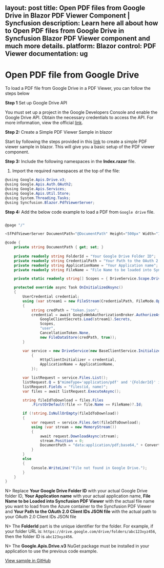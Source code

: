 layout: post
title: Open PDF files from Google Drive in Blazor PDF Viewer Component | Syncfusion
description: Learn here all about how to Open PDF files from Google Drive in Syncfusion Blazor PDF Viewer component and much more details.
platform: Blazor
control: PDF Viewer
documentation: ug
---

# Open PDF file from Google Drive

To load a PDF file from Google Drive in a PDF Viewer, you can follow the steps below

**Step 1** Set up Google Drive API

You must set up a project in the Google Developers Console and enable the Google Drive API. Obtain the necessary credentials to access the API. For more information, view the official [link](https://developers.google.com/drive/api/guides/enable-sdk).

**Step 2:** Create a Simple PDF Viewer Sample in blazor

Start by following the steps provided in this [link](https://blazor.syncfusion.com/documentation/pdfviewer/getting-started/server-side-application) to create a simple PDF viewer sample in blazor. This will give you a basic setup of the PDF viewer component.

**Step 3:** Include the following namespaces in the **Index.razor** file.

1. Import the required namespaces at the top of the file:

```csharp
@using Google.Apis.Drive.v3;
@using Google.Apis.Auth.OAuth2;
@using Google.Apis.Services;
@using Google.Apis.Util.Store;
@using System.Threading.Tasks;
@using Syncfusion.Blazor.PdfViewerServer;
```

**Step 4:** Add the below code example to load a PDF from `Google drive` file.

```csharp

@page "/"

<SfPdfViewerServer DocumentPath="@DocumentPath" Height="500px" Width="1060px"></SfPdfViewerServer>

@code {
    private string DocumentPath { get; set; }
    
    private readonly string FolderId = "Your Google Drive Folder ID";
    private readonly string CredentialPath = "Your Path to the OAuth 2.0 Client IDs json file";
    private readonly string ApplicationName = "Your Application name";
    private readonly string FileName = "File Name to be loaded into Syncfusion PDF Viewer";

    private static readonly string[] Scopes = { DriveService.Scope.DriveFile, DriveService.Scope.DriveReadonly };

    protected override async Task OnInitializedAsync()
    {
        UserCredential credential;
        using (var stream1 = new FileStream(CredentialPath, FileMode.Open, FileAccess.Read))
        {
            string credPath = "token.json";
            credential = await GoogleWebAuthorizationBroker.AuthorizeAsync(
                GoogleClientSecrets.Load(stream1).Secrets,
                Scopes,
                "user",
                CancellationToken.None,
                new FileDataStore(credPath, true));
        }

        var service = new DriveService(new BaseClientService.Initializer()
            {
                HttpClientInitializer = credential,
                ApplicationName = ApplicationName,
            });

        var listRequest = service.Files.List();
        listRequest.Q = $"mimeType='application/pdf' and '{FolderId}' in parents and trashed=false";
        listRequest.Fields = "files(id, name)";
        var files = await listRequest.ExecuteAsync();

        string fileIdToDownload = files.Files
            .FirstOrDefault(file => file.Name == FileName)?.Id;

        if (!string.IsNullOrEmpty(fileIdToDownload))
        {
            var request = service.Files.Get(fileIdToDownload);
            using (var stream = new MemoryStream())
            {
                await request.DownloadAsync(stream);
                stream.Position = 0;
                DocumentPath = "data:application/pdf;base64," + Convert.ToBase64String(stream.ToArray());
            }
        }
        else
        {
            Console.WriteLine("File not found in Google Drive.");
        }
    }
}

```

N> Replace **Your Google Drive Folder ID** with your actual Google Drive folder ID, **Your Application name** with your actual application name, **File Name to be Loaded into Syncfusion PDF Viewer** with the actual file name you want to load from the Azure container to the Syncfusion PDF Viewer and **Your Path to the OAuth 2.0 Client IDs JSON file** with the actual path to your OAuth 2.0 Client IDs JSON file

N> The **FolderId** part is the unique identifier for the folder. For example, if your folder URL is: `https://drive.google.com/drive/folders/abc123xyz456`, then the folder ID is `abc123xyz456`.

N> The **Google.Apis.Drive.v3** NuGet package must be installed in your application to use the previous code example.

[View sample in GitHub](https://github.com/SyncfusionExamples/open-save-pdf-documents-in-google-drive)